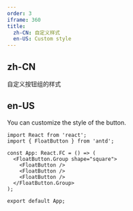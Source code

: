 ```yaml
---
order: 3
iframe: 360
title:
  zh-CN: 自定义样式
  en-US: Custom style
---
```


## zh-CN

自定义按钮组的样式

## en-US

You can customize the style of the button.

```tsx
import React from 'react';
import { FloatButton } from 'antd';

const App: React.FC = () => (
  <FloatButton.Group shape="square">
    <FloatButton />
    <FloatButton />
    <FloatButton />
  </FloatButton.Group>
);

export default App;
```
